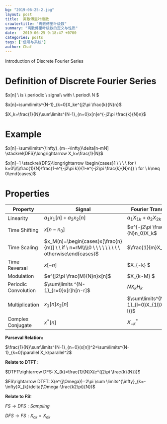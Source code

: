 ```yaml
---
bg: "2019-06-25-2.jpg"
layout: post
title:  离散傅里叶级数
crawlertitle: "离散傅里叶级数"
summary: "离散傅里叶级数的定义与性质"
date:   2019-06-25 9:18:47 +0700
categories: posts
tags: ['信号与系统']
author: Chaf
---
```


Introduction of Discrete  Fourier Series

# Definition of Discrete Fourier Series

$x[n] \ is \ periodic \ signal\ with \ period\ N $

$x[n]=\sum\limits^{N-1}_{k=0}X_ke^{j2\pi \frac{k}{N}n}$

$X_k=\frac{1}{N}\sum\limits^{N-1}_{n=0}x[n]e^{-j2\pi \frac{k}{N}n}$

# Example

$x[n]=\sum\limits^{\infty}_{m=-\infty}\delta[n-mN] \stackrel{DFS}\longrightarrow X_k=\frac{1}{N}$

$x[n]=1 \stackrel{DFS}\longrightarrow \begin{cases}1 \ \ \ \ for \ k=0\\\\\frac{1}{N}\frac{1-e^{-j2\pi k}}{1-e^{-j2\pi \frac{k}{N}n}} \ for \ k\neq 0\end{cases}$ 

# Properties

| Property             | Signal                                                       | Fourier Transform                         |
| -------------------- | ------------------------------------------------------------ | ----------------------------------------- |
| Linearity            | $a_1x_1[n]+a_2x_2[n]$                                        | $a_1X_{1k}+a_2X_{2k}$                     |
| Time Shifting        | $x[n-n_0]$                                                   | $e^{-j2\pi \frac{k}{N}n_0}X_k$            |
| Time Scaling         | $x_M(n)=\begin{cases}x[\frac{n}{m}] \ \ if \ n=rM\\\\0 \ \ \ \ \ \ \ \ \ otherwise\end{cases}$ | $\frac{1}{m}X_k$                          |
| Time Reversal        | $x[-n]$                                                      | $X_{-k} $                                 |
| Modulation           | $e^{j2\pi \frac{M}{N}n}x[n]$                                 | $X_{k-M} $                                |
| Periodic Convolution | $\sum\limits ^{N-1}_{r=0}x[r]h[n-r]$                         | $NX_kH_k$                                 |
| Multiplication       | $x_1[n]x_2[n]$                                               | $\sum\limits^{N-1}_{l=0}X_{1l}X_{2(k-l)}$ |
| Complex Conjugate    | $x^*[n]$                                                     | $X^*_{-k}$                                |

**Parseval Relation:**

$\frac{1}{N}\sum\limits^{N-1}_{n=0}(x[n])^2=\sum\limits^{N-1}_{k=0}\parallel X_k\parallel^2$

**Relate to DTFT :**

$DTFT\rightarrow DFS: X_{k}=\frac{1}{N}X(e^{j2\pi \frac{k}{N}})$ 

$FS\rightarrow DTFT: X(e^{j\Omega})=2\pi \sum \limits^{\infty}_{k=-\infty}X_{k}\delta(\Omega-\frac{k2\pi}{N})$

**Relate to FS:**

$FS\rightarrow DFS: Sampling$

$DFS \rightarrow FS: X_{ck}=X_{dk}$ 